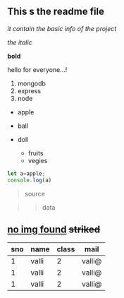 ## This s the readme file
_it contain the basic info of the project_

_the italic_

**bold**

hello for everyone...!

1. mongodb
1. express
1. node

- apple
- ball
- doll

  - fruits
  - vegies

```js
let a=apple;
console.log(a)
```
> source

>> data

[no img found](happy.jpg)
~~striked~~
---

|sno|name|class|mail|
|---|---|---|---|
|1|valli|2|valli@|
|1|valli|2|valli@|
|1|valli|2|valli@|